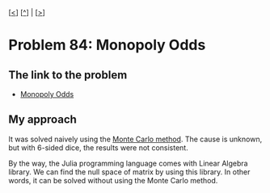 \[[<](./p0083.md)] \[[^](../README.md)] | \[[>](./p0085.md)]

# Problem 84: Monopoly Odds

## The link to the problem

- [Monopoly Odds](https://projecteuler.net/problem=84)

## My approach

It was solved naively using the [Monte Carlo method](https://en.wikipedia.org/wiki/Monte_Carlo_method).
The cause is unknown, but with 6-sided dice, the results were not consistent.

By the way, the Julia programming language comes with Linear Algebra library.
We can find the null space of matrix by using this library.
In other words, it can be solved without using the Monte Carlo method.
